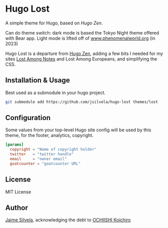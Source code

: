 # Hugo Lost

A simple theme for Hugo, based on *Hugo Zen*.

Can do theme switch: dark mode is based the Tokyo Night theme offered
with Bear app. Light mode is lifted off of www.phenomenalworld.org (in 2023)

Hugo Lost is a departure from [Hugo Zen](https://github.com/rakuishi/hugo-zen),
adding a few bits I needed for my sites
[Lost Among Notes](https://blog.silvela.org/) and Lost Among Europeans, and simplifying
the CSS.

## Installation & Usage

Best used as a submodule in your hugo project.

``` sh
git submodule add https://github.com/jsilvela/hugo-lost themes/lost
```

## Configuration

Some values from your top-level Hugo site config will be used by this theme,
for the footer, analytics, copyright.

``` toml
[params]
  copyright = "Name of copyright holder"
  twitter   = "twitter handle"
  email     = "owner email"
  goatcounter = "goatcounter URL"
```

## License

MIT License

## Author

[Jaime Silvela](https://github.com/jsilvela), acknowledging the debt to
[OCHIISHI Koichiro](https://github.com/rakuishi/)
